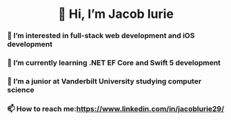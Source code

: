 <h1 align="center">
👋 Hi, I’m Jacob lurie
</h1>
<h3>👀 I’m interested in full-stack web development and iOS development</h3>
<h3>🌱 I’m currently learning .NET EF Core and Swift 5 development</h3>
<h3>📖 I’m a junior at Vanderbilt University studying computer science</h3>
<h3>📫 How to reach me:<a href="https://www.linkedin.com/in/jacoblurie29/">https://www.linkedin.com/in/jacoblurie29/</a></h3>

<!---
jacoblurie29/jacoblurie29 is a ✨ special ✨ repository because its `README.md` (this file) appears on your GitHub profile.
You can click the Preview link to take a look at your changes.
--->
